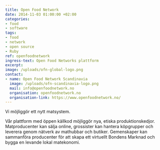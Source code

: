 ```yaml
---
title: Open Food Network
date: 2014-11-03 01:00:00 +02:00
categories:
- food
- software
tags:
- food
- network
- open source
- Ruby
ref: openfoodnetwork
ingress-text: Open Food Networks plattform
excerpt:
image: /uploads/ofn-global-logo.png
contact:
- name: Open Food Network Scandinavia
  image: /uploads/ofn-scandinavia-logo.png
  mail: info@openfoodnetwork.no
  organisation: openfoodnetwork.no
  organisation-link: https://www.openfoodnetwork.no/
---
```

Vi möjliggör ett nytt matsystem.

Vår plattform med öppen källkod möjliggör nya, etiska produktionskedjor. Matproducenter kan sälja online, grossister kan hantera köpgrupper och leverera genom nätverk av mathubbar och butiker. Gemenskaper kan sammanföra producenter för att skapa ett virtuellt Bondens Marknad och bygga en levande lokal matekonomi.
